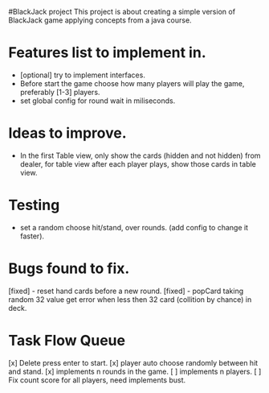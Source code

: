 #BlackJack project
This project is about creating a simple version of BlackJack game applying concepts from a java course.

# Features list to implement in.
- [optional] try to implement interfaces.
- Before start the game choose how many players will play the game, preferably [1-3] players.
- set global config for round wait in miliseconds.

# Ideas to improve.
- In the first Table view, only show the cards (hidden and not hidden) from dealer, for table view after each player plays, show those cards in table view.

# Testing
- set a random choose hit/stand, over rounds. (add config to change it faster).

# Bugs found to fix.
[fixed] - reset hand cards before a new round.
[fixed] - popCard taking random 32 value get error when less then 32 card (collition by chance) in deck.

# Task Flow Queue
[x] Delete press enter to start.
[x] player auto choose randomly between hit and stand.
[x] implements n rounds in the game.
[ ] implements n players.
    [ ] Fix count score for all players, need implements bust.
